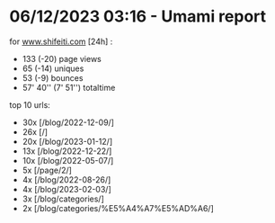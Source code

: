 # 06/12/2023 03:16 - Umami report
for www.shifeiti.com [24h] :

 - 133 (-20) page views
 - 65 (-14) uniques
 - 53 (-9) bounces
 - 57' 40'' (7' 51'') totaltime


top 10 urls:
 - 30x [/blog/2022-12-09/]
 - 26x [/]
 - 20x [/blog/2023-01-12/]
 - 13x [/blog/2022-12-22/]
 - 10x [/blog/2022-05-07/]
 - 5x [/page/2/]
 - 4x [/blog/2022-08-26/]
 - 4x [/blog/2023-02-03/]
 - 3x [/blog/categories/]
 - 2x [/blog/categories/%E5%A4%A7%E5%AD%A6/]



